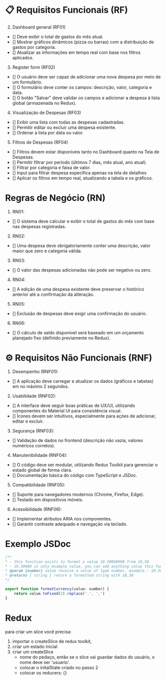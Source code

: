 # 📋 Requisitos Funcionais (RF)

2. Dashboard general (RF01)

- [] Deve exibir o total de gastos do mês atual.
- [] Mostrar gráficos dinâmicos (pizza ou barras) com a distribuição de gastos por categoria.
- [] Atualizar as informações em tempo real com base nos filtros aplicados.

3. Register form (RF02)

- [] O usuário deve ser capaz de adicionar uma nova despesa por meio de um formulário.
- [] O formulário deve conter os campos: descrição, valor, categoria e data.
- [] O botão "Salvar" deve validar os campos e adicionar a despesa à lista global (armazenada no Redux).

4. Visualização de Despesas (RF03)

- [] Exibir uma lista com todas as despesas cadastradas.
- [] Permitir editar ou excluir uma despesa existente.
- [] Ordenar a lista por data ou valor.

5. Filtros de Despesas (RF04)

- [] Filtros devem estar disponíveis tanto no Dashboard quanto na Tela de Despesas.
- [] Permitir filtrar por período (últimos 7 dias, mês atual, ano atual).
- [] Filtrar por categoria e faixa de valor.
- [] Input para filtrar despesa especifica apenas na tela de detalhes
- [] Aplicar os filtros em tempo real, atualizando a tabela e os gráficos.

# Regras de Negócio (RN)

1. RN01:

- [] O sistema deve calcular e exibir o total de gastos do mês com base nas despesas registradas.

2. RN02:

- [] Uma despesa deve obrigatoriamente conter uma descrição, valor maior que zero e categoria válida.

3. RN03:

- [] O valor das despesas adicionadas não pode ser negativo ou zero.

4. RN04:

- [] A edição de uma despesa existente deve preservar o histórico anterior até a confirmação da alteração.

5. RN05:

- [] Exclusão de despesas deve exigir uma confirmação do usuário.

6. RN06:

- [] O cálculo de saldo disponível será baseado em um orçamento planejado fixo (definido previamente no Redux).

# ⚙️ Requisitos Não Funcionais (RNF)

1. Desempenho (RNF01):

- [] A aplicação deve carregar e atualizar os dados (gráficos e tabelas) em no máximo 2 segundos.

2. Usabilidade (RNF02):

- [] A interface deve seguir boas práticas de UX/UI, utilizando componentes do Material UI para consistência visual.
- [] Ícones devem ser intuitivos, especialmente para ações de adicionar, editar e excluir.

3. Segurança (RNF03):

- [] Validação de dados no frontend (descrição não vazia, valores numéricos corretos).

4. Manutenibilidade (RNF04):

- [] O código deve ser modular, utilizando Redux Toolkit para gerenciar o estado global de forma clara.
- [] Documentação básica do código com TypeScript e JSDoc.

5. Compatibilidade (RNF05):

- [] Suporte para navegadores modernos (Chrome, Firefox, Edge).
- [] Testado em dispositivos móveis.

6. Acessibilidade (RNF06):

- [] Implementar atributos ARIA nos componentes.
- [] Garantir contraste adequado e navegação via teclado.

# Exemplo JSDoc

```javascript
/**
* - this function exists to format a value 10.30000000 from 10,30
* - 10.30000 is only example value, you can add anything value this function
* @param {number} value receive a value of type number, example.: 10.30000000
* @returns { string } return a formatted string with 10,30
*/

export function formatCurrency(value: number) {
    return value.toFixed(2).replace('.', ',')
}
```

# Redux

para criar um slice você precisa:

1. importar o createSlice de redux toolkit,
2. criar um estado inicial
3. criar um createSlice
   - nome do pedaço, então se o slice vai guardar dados do usuário, o nome deve ser 'usuario'.
   - colocar o initalState criado no passo 2
   - colocar os reducers: {}
